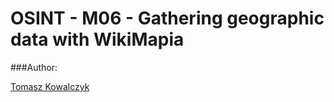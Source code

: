 OSINT - M06 - Gathering geographic data with WikiMapia
======================================================

###Author:

[Tomasz Kowalczyk](http://kownet.info)